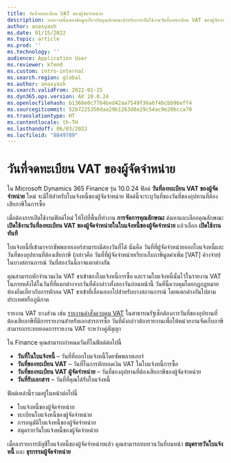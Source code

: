 ```yaml
---
title: วันที่จดทะเบียน VAT ของผู้จัดจำหน่าย
description: บทความนี้แสดงข้อมูลเกี่ยวกับคุณลักษณะสำหรับการเปิดใช้งานวันที่ลงทะเบียน VAT ของผู้จัดจำหน่าย
author: anasyash
ms.date: 01/15/2022
ms.topic: article
ms.prod: ''
ms.technology: ''
audience: Application User
ms.reviewer: kfend
ms.custom: intro-internal
ms.search.region: global
ms.author: anasyash
ms.search.validFrom: 2022-01-15
ms.dyn365.ops.version: AX 10.0.24
ms.openlocfilehash: b1368e0c7764bed42aa7549f36a6f4bcbb96eff4
ms.sourcegitcommit: 52b7225350daa29b1263d8e29c54ac9e20bcca70
ms.translationtype: HT
ms.contentlocale: th-TH
ms.lasthandoff: 06/03/2022
ms.locfileid: "8849789"
---
```

# <a name="date-of-vendor-vat-register"></a>วันที่จดทะเบียน VAT ของผู้จัดจำหน่าย

ใน Microsoft Dynamics 365 Finance รุ่น 10.0.24 ฟิลด์ **วันที่ลงทะเบียน VAT ของผู้จัดจำหน่าย** ใหม่ จะมีให้สำหรับใบแจ้งหนี้ของผู้จัดจำหน่าย ฟิลด์นี้จะระบุวันที่ของวันที่ของอุปทานที่ต้องเสียภาษีในการซื้อ

เมื่อต้องการเปิดใช้งานฟิลด์ใหม่ ให้ไปที่พื้นที่ทำงาน **การจัดการคุณลักษณะ** ค้นหาและเลือกคุณลักษณะ **เปิดใช้งานวันที่ลงทะเบียน VAT ของผู้จัดจำหน่ายในใบแจ้งหนี้ของผู้จัดจำหน่าย** แล้วเลือก **เปิดใช้งานทันที**

ใบแจ้งหนี้ที่เข้ามาจากซัพพลายเออร์สามารถมีสองวันที่ได้ นั่นคือ วันที่ที่ผู้จัดจำหน่ายออกใบแจ้งหนี้และวันที่ของอุปทานที่ต้องเสียภาษี (กล่าวคือ วันที่ที่ผู้จัดจำหน่ายเรียกเก็บภาษีมูลค่าเพิ่ม [VAT] ค้างจ่าย) ในบางสถานการณ์ วันที่สองวันนี้อาจแตกต่างกัน

คุณสามารถหักจํานวนเงิน VAT ขาเข้าของใบแจ้งหนี้การซื้อ และรวมใบแจ้งหนี้นั้นไว้ในรายงาน VAT ในภายหลังได้ในวันที่ที่แตกต่างจากวันที่ดังกล่าวทั้งสองวันก่อนหน้านี้ วันที่นี้ควบคุมโดยกฎกฎหมายท้องถิ่นเกี่ยวกับการหักลด VAT ขาเข้าที่เลื่อนออกไปสำหรับบางสถานการณ์ โดยแตกต่างกันไปตามประเทศหรือภูมิภาค

รายงาน VAT บางส่วน เช่น [รายงานคำสั่งควบคุม VAT](emea-cze-vat-declaration-tax-declaration-model.md#vat-control-statement) ในสาธารณรัฐเช็กต้องการวันที่ของอุปทานที่ต้องเสียภาษีที่มีการรายงานสำหรับเอกสารการซื้อ วันที่ดังกล่าวต้องรายงานเพื่อให้หน่วยงานจัดเก็บภาษีสามารถกระทบยอดการรายงาน VAT ระหว่างคู่สัญญา

ใน Finance คุณสามารถกําหนดวันที่ในฟิลด์ต่อไปนี้

- **วันที่ในใบแจ้งหนี้** – วันที่ที่ออกใบแจ้งหนี้โดยซัพพลายเออร์
- **วันที่ของทะเบียน VAT** – วันที่ในการหักยอดเงิน VAT ในใบแจ้งหนี้การซื้อ
- **วันที่ของทะเบียน VAT ผู้จัดจำหน่าย** – วันที่ของอุปทานที่ต้องเสียภาษีของผู้จัดจำหน่าย
- **วันที่รับเอกสาร** – วันที่ที่คุณได้รับใบแจ้งหนี้

ฟิลด์เหล่านี้รวมอยู่ในหน้าต่อไปนี้

- ใบแจ้งหนี้ของผู้จัดจำหน่าย
- ทะเบียนใบแจ้งหนี้ของผู้จัดจำหน่าย
- การอนุมัติใบแจ้งหนี้ของผู้จัดจำหน่าย
- สมุดรายวันใบแจ้งหนี้ของผู้จัดจำหน่าย

เมื่อลงรายการบัญชีใบแจ้งหนี้ของผู้จัดจำหน่ายแล้ว คุณสามารถทบทวนวันที่บนหน้า **สมุดรายวันใบแจ้งหนี้** และ **ธุรกรรมผู้จัดจำหน่าย**
